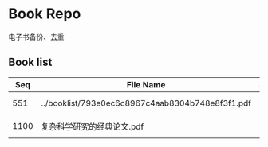 Book Repo
=========

电子书备份、去重

Book list
---------

| Seq | File Name | Size | MD5 |
| --- | --------- | ---- | --- |
| 551 | ../booklist/793e0ec6c8967c4aab8304b748e8f3f1.pdf | 568 KB | 793e0ec6c8967c4aab8304b748e8f3f1 | 
| 1100 | 复杂科学研究的经典论文.pdf | 568 KB | 793e0ec6c8967c4aab8304b748e8f3f1 | 
